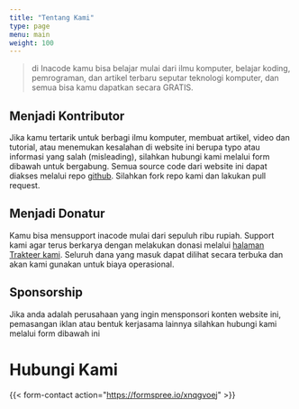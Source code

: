 ```yaml
---
title: "Tentang Kami"
type: page
menu: main
weight: 100
---
```


> di Inacode kamu bisa belajar mulai dari ilmu komputer, belajar koding, pemrograman, dan artikel terbaru seputar teknologi komputer, dan semua bisa kamu dapatkan secara GRATIS.

## Menjadi Kontributor

Jika kamu tertarik untuk berbagi ilmu komputer, membuat artikel, video dan tutorial, atau menemukan kesalahan di website ini berupa typo atau informasi yang salah (misleading), silahkan hubungi kami melalui form dibawah untuk bergabung. Semua source code dari website ini dapat diakses melalui repo [github](https://github.com/inacode-id). Silahkan fork repo kami dan lakukan pull request.

## Menjadi Donatur

Kamu bisa mensupport inacode mulai dari sepuluh ribu rupiah. Support kami agar terus berkarya dengan melakukan donasi melalui [halaman Trakteer kami](https://trakteer.id/inacode). Seluruh dana yang masuk dapat dilihat secara terbuka dan akan kami gunakan untuk biaya operasional.

## Sponsorship

Jika anda adalah perusahaan yang ingin mensponsori konten website ini, pemasangan iklan atau bentuk kerjasama lainnya silahkan hubungi kami melalui form dibawah ini

# Hubungi Kami

{{< form-contact action="https://formspree.io/xnqgvoej"  >}}